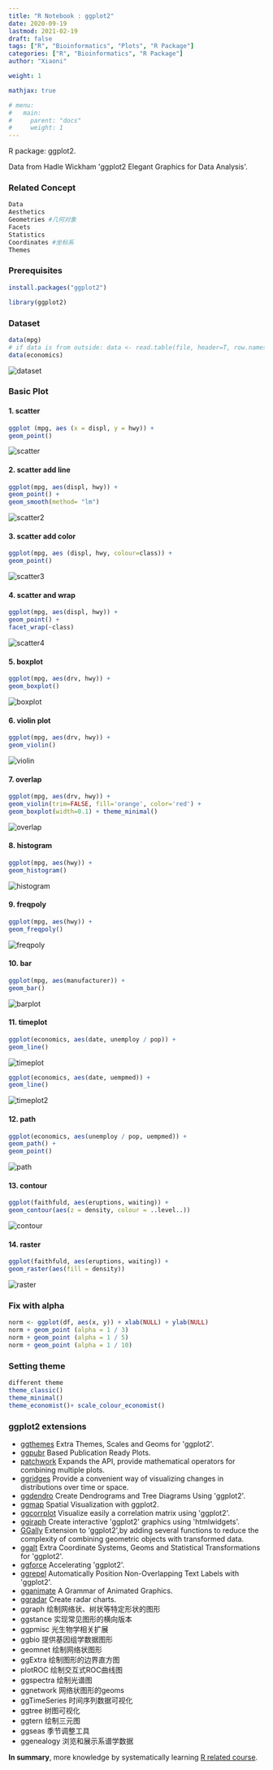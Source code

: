 ```yaml
---
title: "R Notebook : ggplot2"
date: 2020-09-19
lastmod: 2021-02-19
draft: false
tags: ["R", "Bioinformatics", "Plots", "R Package"]
categories: ["R", "Bioinformatics", "R Package"]
author: "Xiaoni"

weight: 1

mathjax: true

# menu:
#   main:
#     parent: "docs"
#     weight: 1
---
```


R package: ggplot2.

Data from Hadle Wickham 'ggplot2 Elegant Graphics for Data Analysis'.

<!--more-->

### Related Concept

```r
Data
Aesthetics
Geometries #几何对象
Facets
Statistics
Coordinates #坐标系
Themes
```

### Prerequisites

```r
install.packages("ggplot2")

library(ggplot2)
```

### Dataset

```r
data(mpg)
# if data is from outside: data <- read.table(file, header=T, row.names=NULL, sep=",)
data(economics)
```
  
  ![dataset](dataset.png)

### Basic Plot

#### 1. scatter

```r
ggplot (mpg, aes (x = displ, y = hwy)) +
geom_point()
```

![scatter](scatter.png)

#### 2. scatter add line

```r
ggplot(mpg, aes(displ, hwy)) +
geom_point() +
geom_smooth(method= "lm")
```

![scatter2](scatter2.png)

#### 3. scatter add color

```r
ggplot(mpg, aes (displ, hwy, colour=class)) +
geom_point()
```

![scatter3](scatter3.png)

#### 4. scatter and wrap
  
```r
ggplot(mpg, aes(displ, hwy)) +
geom_point() +
facet_wrap(~class)
```

![scatter4](scatter4.png)

#### 5. boxplot

```r
ggplot(mpg, aes(drv, hwy)) +
geom_boxplot()
```

![boxplot](boxplot.png)

#### 6. violin plot
  
```r
ggplot(mpg, aes(drv, hwy)) +
geom_violin()
```

![violin](violin.png)

#### 7. overlap
  
```r
ggplot(mpg, aes(drv, hwy)) +
geom_violin(trim=FALSE, fill='orange', color='red') +
geom_boxplot(width=0.1) + theme_minimal()
```

![overlap](overlap.png)

#### 8. histogram
  
```r
ggplot(mpg, aes(hwy)) +
geom_histogram()
```

![histogram](histogram.png)

#### 9. freqpoly
  
```r
ggplot(mpg, aes(hwy)) +
geom_freqpoly()
```

![freqpoly](freqpoly.png)

#### 10. bar
  
```r
ggplot(mpg, aes(manufacturer)) +
geom_bar()
```

![barplot](barplot.png)

#### 11. timeplot
  
```r
ggplot(economics, aes(date, unemploy / pop)) +
geom_line()
```

![timeplot](timeplot.png)

```r
ggplot(economics, aes(date, uempmed)) +
geom_line()
```

![timeplot2](timeplot2.png)

#### 12. path
  
```r
ggplot(economics, aes(unemploy / pop, uempmed)) +
geom_path() +
geom_point()
```

![path](path.png)

#### 13. contour
  
```r
ggplot(faithfuld, aes(eruptions, waiting)) +
geom_contour(aes(z = density, colour = ..level..))
```

![contour](contour.png)

#### 14. raster

```r
ggplot(faithfuld, aes(eruptions, waiting)) +
geom_raster(aes(fill = density))
```

![raster](raster.png)

### Fix with alpha

```r
norm <- ggplot(df, aes(x, y)) + xlab(NULL) + ylab(NULL)
norm + geom_point (alpha = 1 / 3)
norm + geom_point (alpha = 1 / 5)
norm + geom_point (alpha = 1 / 10)
```

### Setting theme

```r
different theme
theme_classic()
theme_minimal()
theme_economist()+ scale_colour_economist()
```

### ggplot2 extensions

- [ggthemes](https://www.rdocumentation.org/packages/ggthemes) Extra Themes, Scales and Geoms for 'ggplot2'.
- [ggpubr](https://www.rdocumentation.org/packages/ggpubr) Based Publication Ready Plots.
- [patchwork](https://www.rdocumentation.org/packages/patchwork) Expands the API, provide mathematical operators for combining multiple plots.
- [ggridges](https://www.rdocumentation.org/packages/ggridges) Provide a convenient way of visualizing changes in distributions over time or space.
- [ggdendro](https://www.rdocumentation.org/packages/ggdendro) Create Dendrograms and Tree Diagrams Using 'ggplot2'.
- [ggmap](https://www.rdocumentation.org/packages/ggmap) Spatial Visualization with ggplot2.
- [ggcorrplot](https://www.rdocumentation.org/packages/ggcorrplot) Visualize easily a correlation matrix using 'ggplot2'.
- [ggiraph](https://www.rdocumentation.org/packages/ggiraph) Create interactive 'ggplot2' graphics using 'htmlwidgets'.
- [GGally](https://www.rdocumentation.org/packages/GGaly) Extension to 'ggplot2',by adding several functions to reduce the complexity of combining geometric objects with transformed data.
- [ggalt](https://www.rdocumentation.org/packages/ggalt) Extra Coordinate Systems, Geoms and Statistical Transformations for 'ggplot2'.
- [ggforce](https://www.rdocumentation.org/packages/ggforce) Accelerating 'ggplot2'.
- [ggrepel](https://www.rdocumentation.org/packages/ggrepel) Automatically Position Non-Overlapping Text Labels with 'ggplot2'.
- [gganimate](https://www.rdocumentation.org/packages/gganimate) A Grammar of Animated Graphics.
- [ggradar](https://www.rdocumentation.org/packages/ggradar) Create radar charts.
- ggraph 绘制网络状、树状等特定形状的图形
- ggstance 实现常见图形的横向版本
- ggpmisc 光生物学相关扩展
- ggbio 提供基因组学数据图形
- geomnet 绘制网络状图形
- ggExtra 绘制图形的边界直方图
- plotROC 绘制交互式ROC曲线图
- ggspectra 绘制光谱图
- ggnetwork 网络状图形的geoms
- ggTimeSeries 时间序列数据可视化
- ggtree 树图可视化
- ggtern 绘制三元图
- ggseas 季节调整工具
- ggenealogy 浏览和展示系谱学数据

**In summary**, more knowledge by systematically learning [R related course](https://github.com/xiaonilee/Data_Analysis_with_R_byFacebook_ud651).
